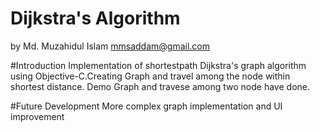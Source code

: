 # Dijkstra's Algorithm 
by Md. Muzahidul Islam <mmsaddam@gmail.com>


#Introduction
Implementation of shortestpath Dijkstra's graph algorithm using Objective-C.Creating Graph and travel among the node within shortest distance. Demo Graph and travese among two node have done.


#Future Development
More complex graph implementation and UI improvement